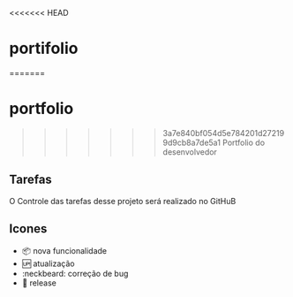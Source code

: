 <<<<<<< HEAD
# portifolio

=======
# portfolio
>>>>>>> 3a7e840bf054d5e784201d272199d9cb8a7de5a1
Portfolio do desenvolvedor 

## Tarefas

O Controle das tarefas desse projeto será realizado no GitHuB

## Icones

- :package: nova funcionalidade
- :up: atualização
- :neckbeard: correção de bug
- :checkered_flag: release
